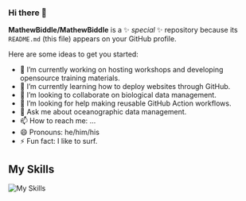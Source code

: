### Hi there 👋

**MathewBiddle/MathewBiddle** is a ✨ _special_ ✨ repository because its `README.md` (this file) appears on your GitHub profile.

Here are some ideas to get you started:

- 🔭 I’m currently working on hosting workshops and developing opensource training materials.
- 🌱 I’m currently learning how to deploy websites through GitHub.
- 👯 I’m looking to collaborate on biological data management.
- 🤔 I’m looking for help making reusable GitHub Action workflows.
- 💬 Ask me about oceanographic data management.
- 📫 How to reach me: ...
- 😄 Pronouns: he/him/his
- ⚡ Fun fact: I like to surf.

## My Skills

![My Skills](https://skillicons.dev/icons?i=github,git,py,r,bash,markdown,vim,pycharm,docker,matlab)
